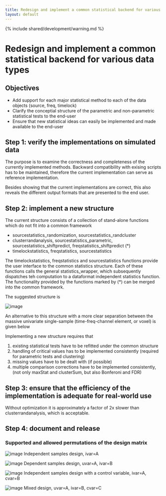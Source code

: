 ```yaml
---
title: Redesign and implement a common statistical backend for various data types
layout: default
---
```


{% include shared/development/warning.md %}

# Redesign and implement a common statistical backend for various data types

## Objectives

*  Add support for each major statistical method to each of the data objects (source, freq, timelock)
*  Clarify the conceptial structure of the parametric and non-parametric statistical tests to the end-user
*  Ensure that new statistical ideas can easily be implemented and made available to the end-user

## Step 1: verify the implementations on simulated data

The purpose is to examine the correctness and completeness of the currently implemented methods. Backward compatibility with exising scripts has to be maintained, therefore the current implementation can serve as reference implementation.

Besides showing that the current implementations are correct, this also reveals the different output formats that are presented to the end user.

## Step 2: implement a new structure

The current structure consists of a collection of stand-alone functions which do not fit into a common framework

*  sourcestatistics_randomization, sourcestatistics_randcluster
*  clusterrandanalysis, sourcestatistics_parametric, sourcestatistics_shiftpredict, freqstatistics_shiftpredict (*)
*  timelockstatistics, freqstatistics, sourcestatistics

The timelockstatistics, freqstatistics and sourcestatistics functions provide the user interface to the common statistics structure. Each of these functions calls the general statistics_wrapper, which subsequently dispatches teh computation to a dataformat independent statistics function. The functionality provided by the functions marked by (*) can be merged into the common framework. 

The suggested structure is 

![image](/static/img/development/statistics/statistics_structure.png)

An alternative to this structure with a more clear separation between the massive univariate single-sample (time-freq-channel element, or voxel) is given below

Implementing a new structure requires that 
 1.  existing statistical tests have to be refitted under the common structure
 2.  handling of critical values has to be implemented consistently (required for parametric tests and clustering)
 3.  missing values have to be dealt with (if possible)
 4.  multiple comparison corrections have to be implemented consistently, (not only maxStat and clusterSum, but also Bonferoni and FDR)

## Step 3: ensure that the efficiency of the implementation is adequate for real-world use

Without optimization it is approximately a factor of 2x slower than clusterrandanalysis, which is acceptable. 

## Step 4: document and release

### Supported and allowed permutations of the design matrix

![image](/static/img/development/statistics/perm1.png)
Independent samples design, ivar=A

![image](/static/img/development/statistics/perm2.png)
Dependent samples design, uvar=A, ivar=B

![image](/static/img/development/statistics/perm3.png)
Independent samples design with a control variable, ivar=A, cvar=B

![image](/static/img/development/statistics/perm4.png)
Mixed design, uvar=A, ivar=B, cvar=C

